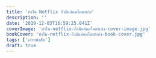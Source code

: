 ```yaml
---
title: 'ทำไม Netflix ถึงมีแต่คนโคตรเก่ง'
description: ''
date: '2019-12-03T16:59:25.041Z'
coverImage: 'ทำไม-netflix-ถึงมีแต่คนโคตรเก่ง-cover-image.jpg'
bookCover: 'ทำไม-netflix-ถึงมีแต่คนโคตรเก่ง-book-cover.jpg'
tags: ['เล่าหนังสือ']
draft: true
---
```

